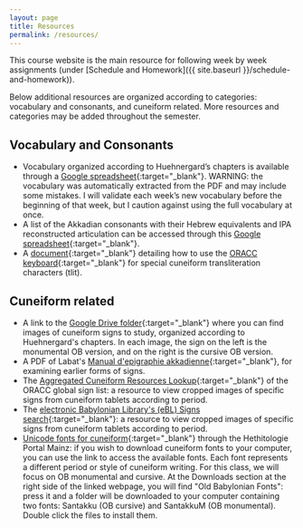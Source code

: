 ```yaml
---
layout: page
title: Resources
permalink: /resources/
---
```


This course website is the main resource for following week by week assignments (under [Schedule and Homework]({{ site.baseurl }}/schedule-and-homework)).

Below additional resources are organized according to categories: vocabulary and consonants, and cuneiform related. More resources and categories may be added throughout the semester.

## Vocabulary and Consonants

- Vocabulary organized according to Huehnergard’s chapters is available through a [Google spreadsheet](https://docs.google.com/spreadsheets/d/1cOzJwrJuwKuhsvXzZ25GANkObBirXbcOlWSgbtCCMLI/edit?usp=sharing){:target="_blank"}. WARNING: the vocabulary was automatically extracted from the PDF and may include some mistakes. I will validate each week’s new vocabulary before the beginning of that week, but I caution against using the full vocabulary at once.
- A list of the Akkadian consonants with their Hebrew equivalents and IPA reconstructed articulation can be accessed through this [Google spreadsheet](https://docs.google.com/spreadsheets/d/1gJ_Y9hGenTmyctCmNS8GP41pZ8sstyTUU479G514CR4/edit?usp=sharing){:target="_blank"}.
- A [document](https://docs.google.com/document/d/1uqQI68RR6n8z9F3zHT2BRzxocHWRlIwR-q0zvRDQX9o/edit?usp=sharing){:target="_blank"} detailing how to use the [ORACC keyboard](https://oracc.museum.upenn.edu/doc/help/visitingoracc/keyboards/index.html){:target="_blank"} for special cuneiform transliteration characters (tlit).


## Cuneiform related

- A link to the [Google Drive folder](https://drive.google.com/drive/folders/1uidea4TIov6F4jxMKwtg00b-RLL33N5o?usp=sharing){:target="_blank"} where you can find images of cuneiform signs to study, organized according to Huehnergard's chapters. In each image, the sign on the left is the monumental OB version, and on the right is the cursive OB version.
- A PDF of Labat's [Manual d'epigraphie akkadienne](https://drive.google.com/file/d/1nvoGlNfz9dJgBGuZQ-4uloZ-SALPQO32/view?usp=sharing){:target="_blank"}, for examining earlier forms of signs.
- The [Aggregated Cuneiform Resources Lookup](https://oracc.museum.upenn.edu/osl/ACRL/index.html){:target="_blank"} of the ORACC global sign list: a resource to view cropped images of specific signs from cuneiform tablets according to period.
- The [electronic Babylonian Library's (eBL) Signs search](https://www.ebl.lmu.de/signs){:target="_blank"}: a resource to view cropped images of specific signs from cuneiform tablets according to period.
- [Unicode fonts for cuneiform](https://www.hethport.uni-wuerzburg.de/cuneifont/){:target="_blank"} through the Hethitologie Portal Mainz: if you wish to download cuneiform fonts to your computer, you can use the link to access the available fonts. Each font represents a different period or style of cuneiform writing. For this class, we will focus on OB monumental and cursive. At the Downloads section at the right side of the linked webpage, you will find "Old Babylonian Fonts": press it and a folder will be downloaded to your computer containing two fonts: Santakku (OB cursive) and SantakkuM (OB monumental). Double click the files to install them.